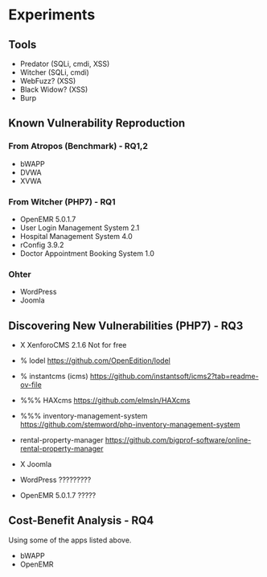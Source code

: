 # Experiments
## Tools
- Predator (SQLi, cmdi, XSS)
- Witcher (SQLi, cmdi)
- WebFuzz? (XSS)
- Black Widow? (XSS)
- Burp

## Known Vulnerability Reproduction
### From Atropos (Benchmark) - RQ1,2
- bWAPP
- DVWA
- XVWA

### From Witcher (PHP7) - RQ1
- OpenEMR 5.0.1.7
- User Login Management System 2.1
- Hospital Management System 4.0
- rConfig 3.9.2
- Doctor Appointment Booking System 1.0

### Ohter
- WordPress
- Joomla

## Discovering New Vulnerabilities (PHP7) - RQ3
- X XenforoCMS 2.1.6 Not for free
- % lodel https://github.com/OpenEdition/lodel
- % instantcms (icms) https://github.com/instantsoft/icms2?tab=readme-ov-file
- %%% HAXcms https://github.com/elmsln/HAXcms
- %%% inventory-management-system https://github.com/stemword/php-inventory-management-system
- rental-property-manager https://github.com/bigprof-software/online-rental-property-manager
- X Joomla

- WordPress ?????????
- OpenEMR 5.0.1.7 ?????

## Cost-Benefit Analysis - RQ4
Using some of the apps listed above.
- bWAPP
- OpenEMR